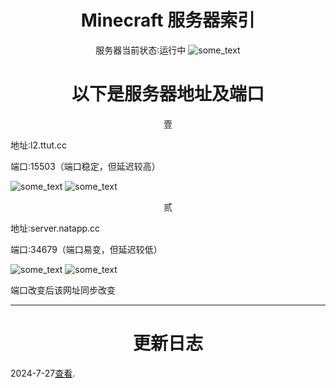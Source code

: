 
<h1 align='center'> Minecraft   服务器索引</h1>
<p align='center'>
服务器当前状态∶运行中
  <img src="https://github.com/Pjp2064/P/blob/395f200aed96036543b2dbd4d963143ebb1d64b9/Wl.jpg" alt="some_text">
</p>
<h1 align='center'>以下是服务器地址及端口</h1>

<p align='center'>壹</p>

<p align='center1'>地址∶l2.ttut.cc</p>
<p align='center1'>端口∶15503（端口稳定，但延迟较高）</p>
<img src="https://github.com/Pjp2064/P/blob/395f200aed96036543b2dbd4d963143ebb1d64b9/l2.jpg" alt="some_text">
<img src="https://github.com/Pjp2064/P/blob/839275f6b0b8ddf414c813e70511bef42bacfc33/IMG_20240728_111356.jpg" alt="some_text">
<p align='center'>贰</p>
<p align='center1'>地址∶server.natapp.cc</p>
<p align='center1'>端口∶34679（端口易变，但延迟较低）</p>
<img src="https://github.com/Pjp2064/P/blob/395f200aed96036543b2dbd4d963143ebb1d64b9/natapp.jpg" alt="some_text" >
<img src="https://github.com/Pjp2064/P/blob/839275f6b0b8ddf414c813e70511bef42bacfc33/IMG_20240728_111305.jpg" alt="some_text">
<p>端口改变后该网址同步改变</p>
<hr>
<h1 align='center'>更新日志</h1>
<p>2024-7-27<a href="https://github.com/Pjp2064/update/blob/bfd50381050b17dc5dc5b76bc215ca99f9687dee/2024-7-27.md">查看</a>.</P>
